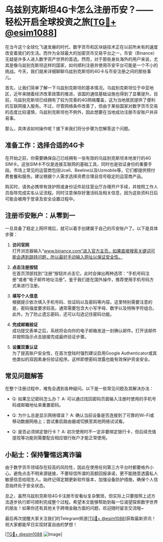 # 乌兹别克斯坦4G卡怎么注册币安？——轻松开启全球投资之旅[[TG💪+ @esim1088](https://t.me/s/esim1088)]

在当今这个全球化飞速发展的时代，数字货币和区块链技术正在以前所未有的速度改变着我们的生活。而作为全球最大的加密货币交易平台之一，币安（Binance）无疑是许多人进入数字资产世界的首选。然而，对于那些身处海外的用户来说，尤其是像乌兹别克斯坦这样的国家，如何顺利注册并使用币安平台可能是一个不小的挑战。今天，我们就来详细聊聊乌兹别克斯坦的4G卡与币安注册之间的那些事儿。

首先，让我们简单了解一下乌兹别克斯坦的基本情况。乌兹别克斯坦位于中亚地区，近年来随着经济改革政策的推进，该国的通信基础设施也得到了显著提升。目前，乌兹别克斯坦已经拥有了较为完善的4G网络覆盖，这为当地居民提供了便利的互联网接入服务。不过，尽管网络条件改善了，但由于某些国家对数字货币交易的态度比较谨慎，乌兹别克斯坦也不例外，因此想要在当地成功注册币安账户并非易事。

那么，具体该如何操作呢？接下来我们将分步骤为您解答这个问题。

## 准备工作：选择合适的4G卡

在开始之前，你需要确保自己已经拥有一张有效的乌兹别克斯坦本地发行的4G SIM卡。这张SIM卡不仅是连接互联网的基础工具，同时也是验证身份的重要手段。市场上常见的运营商包括Ucell、Beeline以及Uzmobile等，它们都提供预付费套餐和服务。建议根据个人需求选择资费合理且信号稳定的运营商产品。

购买时，请务必携带有效护照或身份证件前往营业厅办理开户手续，并按照工作人员指导完成实名认证流程。同时注意保存好激活码及相关信息，因为这些资料日后可能会被用于登录及安全设置过程中。

## 注册币安账户：从零到一

一旦具备了稳定上网环境后，就可以着手创建属于自己的币安账户了。以下是具体步骤：

1. **访问官网**  
   打开浏览器输入“www.binance.com”进入官方主页。如果直接搜索关键词可能会遇到跳转问题，所以最好手动输入网址以保证安全性。

2. **点击注册按钮**  
   在首页顶部找到“注册”按钮并点击它。此时会弹出两种选项：“手机号码注册”或者“电子邮件地址注册”。鉴于我们是在国外操作，推荐使用手机号码方式来进行注册。

3. **填写个人信息**  
   根据提示依次填入手机号码、验证码以及密码等内容。这里特别需要注意的是，密码强度要求较高，通常需要包含大小写字母、数字以及特殊字符组合。此外，为了防止遗忘密码，还可以勾选记住密码功能。

4. **完成邮箱验证**  
   成功提交表单之后，系统将会向你的电子邮箱发送一封确认邮件。打开该邮件并按照指示点击链接完成最终验证步骤。

5. **设置双重认证**  
   为了提高账户安全性，在首次登陆时强烈建议启用Google Authenticator或其他类似的双因素身份验证程序。这样即使密码泄露也能有效保护资金安全。

## 常见问题解答

在整个注册过程中，难免会遇到各种疑问。以下是一些常见问题及其解决办法：

- Q: 如果忘记密码怎么办？
  A: 可以通过找回密码页面输入注册时使用的手机号码或邮箱地址来重置密码。

- Q: 为什么总是显示网络错误？
  A: 确认当前设备是否连接到了可靠的Wi-Fi或移动数据网络上；尝试重启路由器或切换至其他网络试试看。

- Q: 是否必须绑定银行卡？
  A: 初次使用时不一定非要绑定银行卡，但后续充值提现等功能则需要配合相应银行账户才能正常使用。

## 小贴士：保持警惕远离诈骗

由于数字货币领域存在较高的风险性，因此在使用任何第三方平台时都要格外小心。避免点击不明来源链接，不要轻信所谓的高额回报承诺，更不能随意透露私人敏感信息给陌生人。始终记得定期更新软件版本，加强设备防护措施，确保个人信息始终处于安全状态。

总之，虽然乌兹别克斯坦4G卡注册币安看似复杂繁琐，但实际上只要按照上述方法逐步执行即可顺利完成整个过程。希望本文能够帮助到每一位渴望探索数字世界的朋友！如果你还有其他关于跨境金融方面的问题，欢迎随时留言交流哦~

最后再次提醒大家关注我们的Telegram频道[[TG💪+ @esim1088](https://t.me/s/esim1088)]获取最新资讯！祝大家都能早日实现财富自由的梦想！

[[TG💪+ @esim1088](https://t.me/s/esim1088) ![Image](https://i.postimg.cc/4NQfJmqS/Snipaste-2025-05-13-00-14-12.png)]